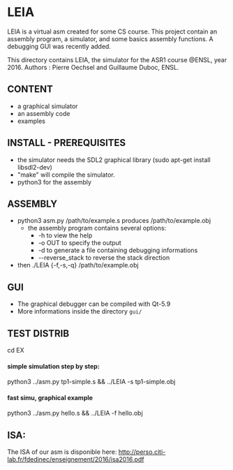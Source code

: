 # LEIA
LEIA is a virtual asm created for some CS course. This project contain an assembly program, a simulator, and some basics assembly functions. A debugging GUI was recently added.



This directory contains LEIA, the simulator for the ASR1 course @ENSL,
year 2016.
Authors : Pierre Oechsel and Guillaume Duboc, ENSL.

## CONTENT
- a graphical simulator
- an assembly code
- examples

## INSTALL - PREREQUISITES
- the simulator needs the SDL2 graphical library (sudo apt-get install libsdl2-dev)
- "make" will compile the simulator. 
- python3 for the assembly

## ASSEMBLY
- python3 asm.py /path/to/example.s produces /path/to/example.obj
    - the assembly program contains several options:
        - -h to view the help
        - -o OUT to specify the output
        - -d to generate a file containing debugging informations
        - --reverse_stack to reverse the stack direction
- then ./LEIA {-f,-s,-q} /path/to/example.obj

## GUI
- The graphical debugger can be compiled with Qt-5.9
- More informations inside the directory `gui/`

## TEST DISTRIB
cd EX 

#### simple simulation step by step:
python3 ../asm.py tp1-simple.s && ../LEIA -s tp1-simple.obj

#### fast simu, graphical example
python3 ../asm.py hello.s && ../LEIA -f hello.obj 


## ISA:
The ISA of our asm is disponible here:
http://perso.citi-lab.fr/fdedinec/enseignement/2016/isa2016.pdf
